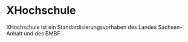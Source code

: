 # XHochschule
XHochschule ist ein Standardisierungsvorhaben des Landes Sachsen-Anhalt und des BMBF.
